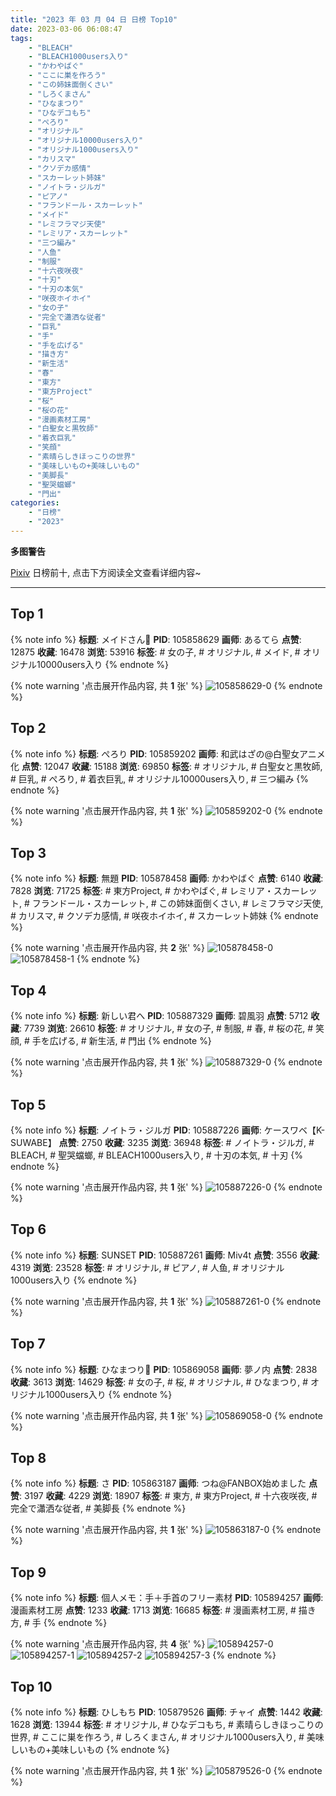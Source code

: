 ```yaml
---
title: "2023 年 03 月 04 日 日榜 Top10"
date: 2023-03-06 06:08:47
tags:
    - "BLEACH"
    - "BLEACH1000users入り"
    - "かわやばぐ"
    - "ここに巣を作ろう"
    - "この姉妹面倒くさい"
    - "しろくまさん"
    - "ひなまつり"
    - "ひなデコもち"
    - "ぺろり"
    - "オリジナル"
    - "オリジナル10000users入り"
    - "オリジナル1000users入り"
    - "カリスマ"
    - "クソデカ感情"
    - "スカーレット姉妹"
    - "ノイトラ・ジルガ"
    - "ピアノ"
    - "フランドール・スカーレット"
    - "メイド"
    - "レミフラマジ天使"
    - "レミリア・スカーレット"
    - "三つ編み"
    - "人鱼"
    - "制服"
    - "十六夜咲夜"
    - "十刃"
    - "十刃の本気"
    - "咲夜ホイホイ"
    - "女の子"
    - "完全で瀟洒な従者"
    - "巨乳"
    - "手"
    - "手を広げる"
    - "描き方"
    - "新生活"
    - "春"
    - "東方"
    - "東方Project"
    - "桜"
    - "桜の花"
    - "漫画素材工房"
    - "白聖女と黒牧師"
    - "着衣巨乳"
    - "笑顔"
    - "素晴らしきほっこりの世界"
    - "美味しいもの+美味しいもの"
    - "美脚長"
    - "聖哭蟷螂"
    - "門出"
categories:
    - "日榜"
    - "2023"
---
```


<i class="fa fa-triangle-exclamation"></i>**多图警告**<i class="fa fa-triangle-exclamation"></i>

[Pixiv](https://www.pixiv.net/) 日榜前十, 点击下方阅读全文查看详细内容~

<!-- more -->

---

## Top 1

{% note info %}
**标题**: メイドさん🍋
**PID**: 105858629 **画师**: あるてら
**点赞**: 12875 **收藏**: 16478 **浏览**: 53916
**标签**: # 女の子, # オリジナル, # メイド, # オリジナル10000users入り
{% endnote %}

{% note warning '点击展开作品内容, 共 **1** 张' %}
![105858629-0](https://i.pixiv.re/img-original/img/2023/03/03/00/00/33/105858629_p0.png)
{% endnote %}

## Top 2

{% note info %}
**标题**: ぺろり
**PID**: 105859202 **画师**: 和武はざの@白聖女アニメ化
**点赞**: 12047 **收藏**: 15188 **浏览**: 69850
**标签**: # オリジナル, # 白聖女と黒牧師, # 巨乳, # ぺろり, # 着衣巨乳, # オリジナル10000users入り, # 三つ編み
{% endnote %}

{% note warning '点击展开作品内容, 共 **1** 张' %}
![105859202-0](https://i.pixiv.re/img-original/img/2023/03/03/00/08/41/105859202_p0.jpg)
{% endnote %}

## Top 3

{% note info %}
**标题**: 無題
**PID**: 105878458 **画师**: かわやばぐ
**点赞**: 6140 **收藏**: 7828 **浏览**: 71725
**标签**: # 東方Project, # かわやばぐ, # レミリア・スカーレット, # フランドール・スカーレット, # この姉妹面倒くさい, # レミフラマジ天使, # カリスマ, # クソデカ感情, # 咲夜ホイホイ, # スカーレット姉妹
{% endnote %}

{% note warning '点击展开作品内容, 共 **2** 张' %}
![105878458-0](https://i.pixiv.re/img-original/img/2023/03/03/19/58/20/105878458_p0.jpg)
![105878458-1](https://i.pixiv.re/img-original/img/2023/03/03/19/58/20/105878458_p1.jpg)
{% endnote %}

## Top 4

{% note info %}
**标题**: 新しい君へ
**PID**: 105887329 **画师**: 碧風羽
**点赞**: 5712 **收藏**: 7739 **浏览**: 26610
**标签**: # オリジナル, # 女の子, # 制服, # 春, # 桜の花, # 笑顔, # 手を広げる, # 新生活, # 門出
{% endnote %}

{% note warning '点击展开作品内容, 共 **1** 张' %}
![105887329-0](https://i.pixiv.re/img-original/img/2023/03/04/00/02/08/105887329_p0.jpg)
{% endnote %}

## Top 5

{% note info %}
**标题**: ノイトラ・ジルガ
**PID**: 105887226 **画师**: ケースワベ【K-SUWABE】
**点赞**: 2750 **收藏**: 3235 **浏览**: 36948
**标签**: # ノイトラ・ジルガ, # BLEACH, # 聖哭蟷螂, # BLEACH1000users入り, # 十刃の本気, # 十刃
{% endnote %}

{% note warning '点击展开作品内容, 共 **1** 张' %}
![105887226-0](https://i.pixiv.re/img-original/img/2023/03/04/00/01/19/105887226_p0.jpg)
{% endnote %}

## Top 6

{% note info %}
**标题**: SUNSET
**PID**: 105887261 **画师**: Miv4t
**点赞**: 3556 **收藏**: 4319 **浏览**: 23528
**标签**: # オリジナル, # ピアノ, # 人鱼, # オリジナル1000users入り
{% endnote %}

{% note warning '点击展开作品内容, 共 **1** 张' %}
![105887261-0](https://i.pixiv.re/img-original/img/2023/03/04/00/01/35/105887261_p0.jpg)
{% endnote %}

## Top 7

{% note info %}
**标题**: ひなまつり🌸
**PID**: 105869058 **画师**: 夢ノ内
**点赞**: 2838 **收藏**: 3613 **浏览**: 14629
**标签**: # 女の子, # 桜, # オリジナル, # ひなまつり, # オリジナル1000users入り
{% endnote %}

{% note warning '点击展开作品内容, 共 **1** 张' %}
![105869058-0](https://i.pixiv.re/img-original/img/2023/03/03/11/48/11/105869058_p0.jpg)
{% endnote %}

## Top 8

{% note info %}
**标题**: さ
**PID**: 105863187 **画师**: つね@FANBOX始めました
**点赞**: 3197 **收藏**: 4229 **浏览**: 18907
**标签**: # 東方, # 東方Project, # 十六夜咲夜, # 完全で瀟洒な従者, # 美脚長
{% endnote %}

{% note warning '点击展开作品内容, 共 **1** 张' %}
![105863187-0](https://i.pixiv.re/img-original/img/2023/03/03/03/11/30/105863187_p0.png)
{% endnote %}

## Top 9

{% note info %}
**标题**: 個人メモ：手＋手首のフリー素材
**PID**: 105894257 **画师**: 漫画素材工房
**点赞**: 1233 **收藏**: 1713 **浏览**: 16685
**标签**: # 漫画素材工房, # 描き方, # 手
{% endnote %}

{% note warning '点击展开作品内容, 共 **4** 张' %}
![105894257-0](https://i.pixiv.re/img-original/img/2023/03/04/07/00/06/105894257_p0.jpg)
![105894257-1](https://i.pixiv.re/img-original/img/2023/03/04/07/00/06/105894257_p1.jpg)
![105894257-2](https://i.pixiv.re/img-original/img/2023/03/04/07/00/06/105894257_p2.jpg)
![105894257-3](https://i.pixiv.re/img-original/img/2023/03/04/07/00/06/105894257_p3.jpg)
{% endnote %}

## Top 10

{% note info %}
**标题**: ひしもち
**PID**: 105879526 **画师**: チャイ
**点赞**: 1442 **收藏**: 1628 **浏览**: 13944
**标签**: # オリジナル, # ひなデコもち, # 素晴らしきほっこりの世界, # ここに巣を作ろう, # しろくまさん, # オリジナル1000users入り, # 美味しいもの+美味しいもの
{% endnote %}

{% note warning '点击展开作品内容, 共 **1** 张' %}
![105879526-0](https://i.pixiv.re/img-original/img/2023/03/03/20/30/01/105879526_p0.png)
{% endnote %}
